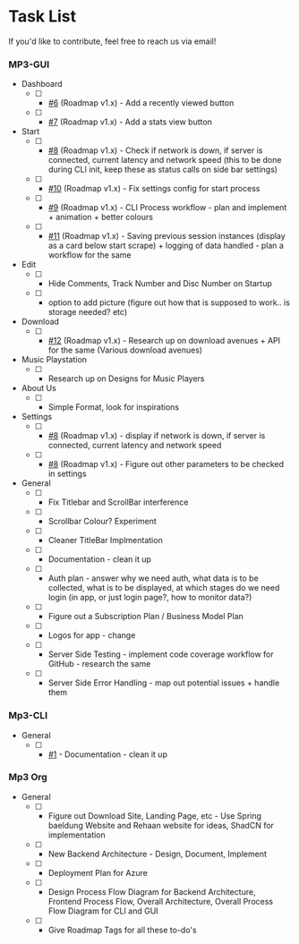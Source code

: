 # Task List

If you'd like to contribute, feel free to reach us via email!

### MP3-GUI
* Dashboard
	- [ ] - [#6](https://github.com/Mp3-Automated-Tag-Editor/Automated-Mp3-Gui/issues/6) (Roadmap v1.x) - Add a recently viewed button
	- [ ] - [#7](https://github.com/Mp3-Automated-Tag-Editor/Automated-Mp3-Gui/issues/7) (Roadmap v1.x) - Add a stats view button

* Start
	- [ ] - [#8](https://github.com/Mp3-Automated-Tag-Editor/Automated-Mp3-Gui/issues/8) (Roadmap v1.x) - Check if network is down, if server is connected, current latency and network speed (this to be done during CLI init, keep these as status calls on side bar settings)
 	- [ ] - [#10](https://github.com/Mp3-Automated-Tag-Editor/Automated-Mp3-Gui/issues/10) (Roadmap v1.x) - Fix settings config for start process
	- [ ] - [#9](https://github.com/Mp3-Automated-Tag-Editor/Automated-Mp3-Gui/issues/9) (Roadmap v1.x) - CLI Process workflow - plan and implement + animation + better colours
	- [ ] - [#11](https://github.com/Mp3-Automated-Tag-Editor/Automated-Mp3-Gui/issues/11) (Roadmap v1.x) - Saving previous session instances (display as a card below start scrape) + logging of data handled - plan a workflow for the same
* Edit
 	- [ ] - Hide Comments, Track Number and Disc Number on Startup 
	- [ ] - option to add picture (figure out how that is supposed to work.. is storage needed? etc)

* Download
	- [ ] - [#12](https://github.com/Mp3-Automated-Tag-Editor/Automated-Mp3-Gui/issues/12) (Roadmap v1.x) - Research up on download avenues + API for the same (Various download avenues)

* Music Playstation
	- [ ] - Research up on Designs for Music Players

* About Us
	- [ ] - Simple Format, look for inspirations

* Settings
	- [ ] - [#8](https://github.com/Mp3-Automated-Tag-Editor/Automated-Mp3-Gui/issues/8) (Roadmap v1.x) - display if network is down, if server is connected, current latency and network speed
	- [ ] - [#8](https://github.com/Mp3-Automated-Tag-Editor/Automated-Mp3-Gui/issues/8) (Roadmap v1.x) - Figure out other parameters to be checked in settings

* General
	- [ ] - Fix Titlebar and ScrollBar interference
	- [ ] - Scrollbar Colour? Experiment
	- [ ] - Cleaner TitleBar Implmentation
	- [ ] - Documentation - clean it up
	- [ ] - Auth plan - answer why we need auth, what data is to be collected, what is to be displayed, at which stages do we need login (in app, or just login page?, how to monitor data?)
 	- [ ] - Figure out a Subscription Plan / Business Model Plan
	- [ ] - Logos for app - change
	- [ ] - Server Side Testing - implement code coverage workflow for GitHub - research the same
	- [ ] - Server Side Error Handling - map out potential issues + handle them

### Mp3-CLI
* General
	- [ ] - [#1](https://github.com/Mp3-Automated-Tag-Editor/Automated-Mp3-Cli/issues/1) - Documentation - clean it up

### Mp3 Org
* General
	- [ ] - Figure out Download Site, Landing Page, etc - Use Spring baeldung Website and Rehaan website for ideas, ShadCN for implementation
	- [ ] - New Backend Architecture - Design, Document, Implement
	- [ ] - Deployment Plan for Azure
	- [ ] - Design Process Flow Diagram for Backend Architecture, Frontend Process Flow, Overall Architecture, Overall Process Flow Diagram for CLI and GUI
	- [ ] - Give Roadmap Tags for all these to-do's
